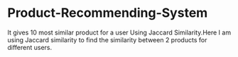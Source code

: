 # Product-Recommending-System
It gives 10 most similar product for a user Using Jaccard Similarity.Here I am using Jaccard similarity to find the similarity between 2 products for different users.
